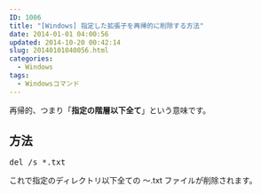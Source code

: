 ```yaml
---
ID: 1006
title: "[Windows] 指定した拡張子を再帰的に削除する方法"
date: 2014-01-01 04:00:56
updated: 2014-10-20 00:42:14
slug: 20140101040056.html
categories:
  - Windows
tags:
  - Windowsコマンド
---
```


再帰的、つまり「<strong>指定の階層以下全て</strong>」という意味です。

<!--more-->
<h2>方法</h2>
<pre class="prettyprint">del /s *.txt</pre>
これで指定のディレクトリ以下全ての ～.txt ファイルが削除されます。
